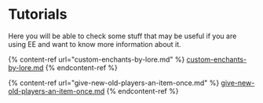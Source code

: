 # Tutorials

Here you will be able to check some stuff that may be useful if you are using EE and want to know more information about it.

{% content-ref url="custom-enchants-by-lore.md" %}
[custom-enchants-by-lore.md](custom-enchants-by-lore.md)
{% endcontent-ref %}

{% content-ref url="give-new-old-players-an-item-once.md" %}
[give-new-old-players-an-item-once.md](give-new-old-players-an-item-once.md)
{% endcontent-ref %}

